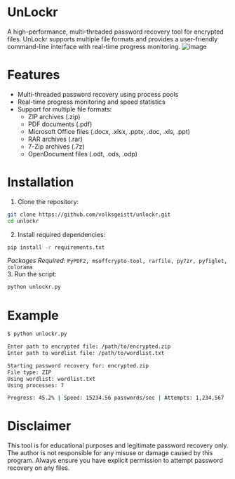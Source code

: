 # UnLockr
A high-performance, multi-threaded password recovery tool for encrypted files. UnLockr supports multiple file formats and provides a user-friendly command-line interface with real-time progress monitoring.
![image](https://github.com/user-attachments/assets/74d34f9b-da30-433e-9cde-28ec090284f4)
# Features
- Multi-threaded password recovery using process pools
- Real-time progress monitoring and speed statistics
- Support for multiple file formats:
   - ZIP archives (.zip)
   - PDF documents (.pdf)
   - Microsoft Office files (.docx, .xlsx, .pptx, .doc, .xls, .ppt)
   - RAR archives (.rar)
   - 7-Zip archives (.7z)
   - OpenDocument files (.odt, .ods, .odp)
# Installation
1. Clone the repository:
```bash
git clone https://github.com/volksgeistt/unlockr.git
cd unlockr
```
2. Install required dependencies:
```bash
pip install -r requirements.txt
```
*Packages Required:* `PyPDF2, msoffcrypto-tool, rarfile, py7zr, pyfiglet, colorama`<br>
3. Run the script:
```bash
python unlockr.py
```
# Example
```bash
$ python unlockr.py

Enter path to encrypted file: /path/to/encrypted.zip
Enter path to wordlist file: /path/to/wordlist.txt

Starting password recovery for: encrypted.zip
File type: ZIP
Using wordlist: wordlist.txt
Using processes: 7

Progress: 45.2% | Speed: 15234.56 passwords/sec | Attempts: 1,234,567
```
# Disclaimer
This tool is for educational purposes and legitimate password recovery only. The author is not responsible for any misuse or damage caused by this program. Always ensure you have explicit permission to attempt password recovery on any files.



